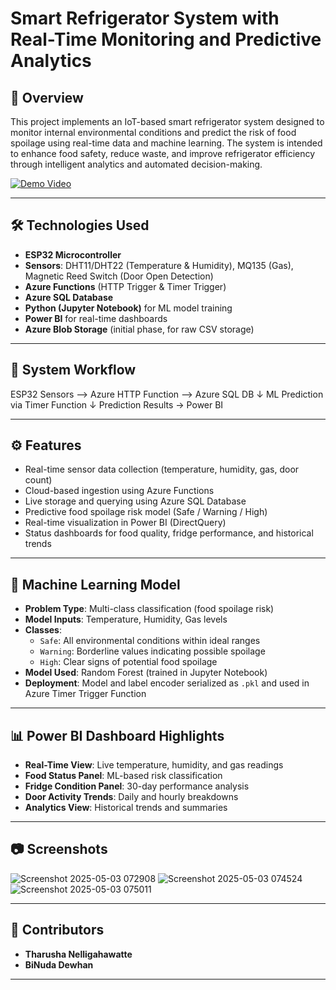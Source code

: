 # Smart Refrigerator System with Real-Time Monitoring and Predictive Analytics

## 📌 Overview

This project implements an IoT-based smart refrigerator system designed to monitor internal environmental conditions and predict the risk of food spoilage using real-time data and machine learning. The system is intended to enhance food safety, reduce waste, and improve refrigerator efficiency through intelligent analytics and automated decision-making.

[![Demo Video](https://img.youtube.com/vi/YOUTUBE_VIDEO_ID/0.jpg)](https://youtu.be/pIoxiVyhqx8)

---

## 🛠️ Technologies Used

- **ESP32 Microcontroller**  
- **Sensors**: DHT11/DHT22 (Temperature & Humidity), MQ135 (Gas), Magnetic Reed Switch (Door Open Detection)  
- **Azure Functions** (HTTP Trigger & Timer Trigger)  
- **Azure SQL Database**  
- **Python (Jupyter Notebook)** for ML model training  
- **Power BI** for real-time dashboards  
- **Azure Blob Storage** (initial phase, for raw CSV storage)

---

## 🔁 System Workflow

ESP32 Sensors --> Azure HTTP Function --> Azure SQL DB
↓
ML Prediction via Timer Function
↓
Prediction Results → Power BI


---

## ⚙️ Features

- Real-time sensor data collection (temperature, humidity, gas, door count)
- Cloud-based ingestion using Azure Functions
- Live storage and querying using Azure SQL Database
- Predictive food spoilage risk model (Safe / Warning / High)
- Real-time visualization in Power BI (DirectQuery)
- Status dashboards for food quality, fridge performance, and historical trends

---

## 🧠 Machine Learning Model

- **Problem Type**: Multi-class classification (food spoilage risk)
- **Model Inputs**: Temperature, Humidity, Gas levels
- **Classes**:
  - `Safe`: All environmental conditions within ideal ranges
  - `Warning`: Borderline values indicating possible spoilage
  - `High`: Clear signs of potential food spoilage
- **Model Used**: Random Forest (trained in Jupyter Notebook)
- **Deployment**: Model and label encoder serialized as `.pkl` and used in Azure Timer Trigger Function

---

## 📊 Power BI Dashboard Highlights

- **Real-Time View**: Live temperature, humidity, and gas readings
- **Food Status Panel**: ML-based risk classification
- **Fridge Condition Panel**: 30-day performance analysis
- **Door Activity Trends**: Daily and hourly breakdowns
- **Analytics View**: Historical trends and summaries

---

## 📷 Screenshots
![Screenshot 2025-05-03 072908](https://github.com/user-attachments/assets/76db85f8-fc32-43c6-98a8-5ba50f2b4fa0)
![Screenshot 2025-05-03 074524](https://github.com/user-attachments/assets/dc3c4f2e-f6c5-48c4-95a4-d41b8656ee7b)
![Screenshot 2025-05-03 075011](https://github.com/user-attachments/assets/ec49cbb0-dcc5-4ea2-9e3d-984fe47bbe90)




---

## 👥 Contributors

- **Tharusha Nelligahawatte**
- **BiNuda Dewhan**  


---



